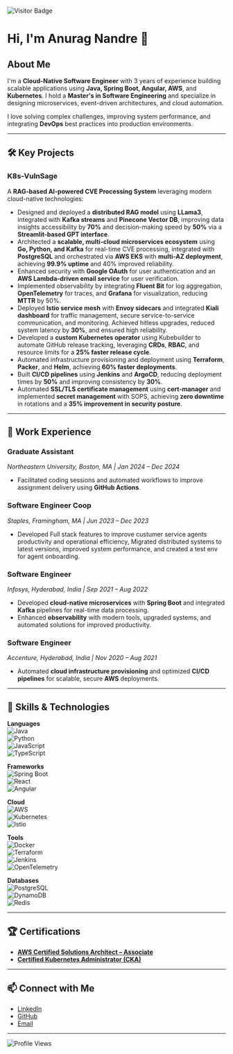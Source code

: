 ![Visitor Badge](https://visitor-badge.laobi.icu/badge?page_id=anuragnandre)

# Hi, I'm Anurag Nandre 👋

## About Me  
I'm a **Cloud-Native Software Engineer** with 3 years of experience building scalable applications using **Java, Spring Boot, Angular, AWS**, and **Kubernetes**. I hold a **Master's in Software Engineering** and specialize in designing microservices, event-driven architectures, and cloud automation.

I love solving complex challenges, improving system performance, and integrating **DevOps** best practices into production environments.

---

## 🛠️ Key Projects
### **K8s-VulnSage**  
A **RAG-based AI-powered CVE Processing System** leveraging modern cloud-native technologies:  
- Designed and deployed a **distributed RAG model** using **LLama3**, integrated with **Kafka streams** and **Pinecone Vector DB**, improving data insights accessibility by **70%** and decision-making speed by **50%** via a **Streamlit-based GPT interface**.  
- Architected a **scalable, multi-cloud microservices ecosystem** using **Go, Python, and Kafka** for real-time CVE processing, integrated with **PostgreSQL** and orchestrated via **AWS EKS** with **multi-AZ deployment**, achieving **99.9% uptime** and 40% improved reliability.  
- Enhanced security with **Google OAuth** for user authentication and an **AWS Lambda-driven email service** for user verification.  
- Implemented observability by integrating **Fluent Bit** for log aggregation, **OpenTelemetry** for traces, and **Grafana** for visualization, reducing **MTTR** by 50%.  
- Deployed **Istio service mesh** with **Envoy sidecars** and integrated **Kiali dashboard** for traffic management, secure service-to-service communication, and monitoring. Achieved hitless upgrades, reduced system latency by **30%**, and ensured high reliability.  
- Developed a **custom Kubernetes operator** using Kubebuilder to automate GitHub release tracking, leveraging **CRDs**, **RBAC**, and resource limits for a **25% faster release cycle**.  
- Automated infrastructure provisioning and deployment using **Terraform**, **Packer**, and **Helm**, achieving **60% faster deployments**.  
- Built **CI/CD pipelines** using **Jenkins** and **ArgoCD**, reducing deployment times by **50%** and improving consistency by **30%**.  
- Automated **SSL/TLS certificate management** using **cert-manager** and implemented **secret management** with SOPS, achieving **zero downtime** in rotations and a **35% improvement in security posture**.  

---

## 💼 Work Experience  

### **Graduate Assistant**  
*Northeastern University, Boston, MA | Jan 2024 – Dec 2024*  
- Facilitated coding sessions and automated workflows to improve assignment delivery using **GitHub Actions**.

### **Software Engineer Coop**  
*Staples, Framingham, MA | Jun 2023 – Dec 2023*  
- Developed Full stack features to improve custumer service agents productivity and operational efficiency, Migrated distributed systems to latest versions, improved system performance, and created a test env for agent onboarding.

### **Software Engineer**  
*Infosys, Hyderabad, India | Sep 2021 – Aug 2022*  
- Developed **cloud-native microservices** with **Spring Boot** and integrated **Kafka** pipelines for real-time data processing.  
- Enhanced **observability** with modern tools, upgraded systems, and automated solutions for improved productivity.

### **Software Engineer**  
*Accenture, Hyderabad, India | Nov 2020 – Aug 2021*  
- Automated **cloud infrastructure provisioning** and optimized **CI/CD pipelines** for scalable, secure **AWS** deployments.

---

## 🔧 Skills & Technologies

**Languages**  
![Java](https://img.shields.io/badge/Java-ED8B00?logo=java&logoColor=white)  
![Python](https://img.shields.io/badge/Python-3776AB?logo=python&logoColor=white)  
![JavaScript](https://img.shields.io/badge/JavaScript-F7DF1E?logo=javascript&logoColor=black)  
![TypeScript](https://img.shields.io/badge/TypeScript-007ACC?logo=typescript&logoColor=white)  

**Frameworks**  
![Spring Boot](https://img.shields.io/badge/Spring%20Boot-6DB33F?logo=spring-boot&logoColor=white)  
![React](https://img.shields.io/badge/React-20232A?logo=react&logoColor=61DAFB)  
![Angular](https://img.shields.io/badge/Angular-DD0031?logo=angular&logoColor=white)  

**Cloud**  
![AWS](https://img.shields.io/badge/Amazon%20AWS-232F3E?logo=amazon-aws&logoColor=white)  
![Kubernetes](https://img.shields.io/badge/Kubernetes-326CE5?logo=kubernetes&logoColor=white)  
![Istio](https://img.shields.io/badge/Istio-466BB0?logo=istio&logoColor=white)  

**Tools**  
![Docker](https://img.shields.io/badge/Docker-2496ED?logo=docker&logoColor=white)  
![Terraform](https://img.shields.io/badge/Terraform-623CE4?logo=terraform&logoColor=white)  
![Jenkins](https://img.shields.io/badge/Jenkins-D24939?logo=jenkins&logoColor=white)  
![OpenTelemetry](https://img.shields.io/badge/OpenTelemetry-3b82f6?logo=openTelemetry&logoColor=white)  

**Databases**  
![PostgreSQL](https://img.shields.io/badge/PostgreSQL-336791?logo=postgresql&logoColor=white)  
![DynamoDB](https://img.shields.io/badge/DynamoDB-4053D6?logo=amazondynamodb&logoColor=white)  
![Redis](https://img.shields.io/badge/Redis-DC382D?logo=redis&logoColor=white)  

---

## 🏆 Certifications
- **[AWS Certified Solutions Architect – Associate](https://www.credly.com/badges/xyz)**  
- **[Certified Kubernetes Administrator (CKA)](https://www.cncf.io/certification/cka)**  

---

## 📫 Connect with Me  
- [LinkedIn](https://linkedin.com/in/anuragnandre)  
- [GitHub](https://github.com/nandreanurag)  
- [Email](mailto:nandre.1998@gmail.com)  

---

![Profile Views](https://komarev.com/ghpvc/?username=nandreanurag&color=blue)
